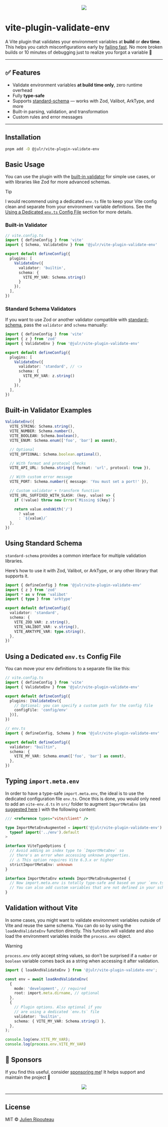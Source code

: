 <p align="center">
  <img src="https://user-images.githubusercontent.com/8337858/188329992-e74b3393-5bec-48b3-bba9-a8c45d279866.png">
</p>

# vite-plugin-validate-env

A Vite plugin that validates your environment variables at **build** or **dev time**. This helps you catch misconfigurations early by [failing fast](https://en.wikipedia.org/wiki/Fail-fast). No more broken builds or 10 minutes of debugging just to realize you forgot a variable 🥲

---

## ✅ Features

* Validate environment variables **at build time only**, zero runtime overhead
* Fully **type-safe**
* Supports [standard-schema](https://github.com/standard-schema/standard-schema) — works with Zod, Valibot, ArkType, and more
* Built-in parsing, validation, and transformation
* Custom rules and error messages

---

## Installation

```sh
pnpm add -D @julr/vite-plugin-validate-env
```

## Basic Usage

You can use the plugin with the [built-in validator](https://github.com/poppinss/validator-lite) for simple use cases, or with libraries like Zod for more advanced schemas.

> [!TIP]
> I would recommend using a dedicated `env.ts` file to keep your Vite config clean and separate from your environment variable definitions. See the [Using a Dedicated `env.ts` Config File](#using-a-dedicated-envts-config-file) section for more details.

### Built-in Validator

```ts
// vite.config.ts
import { defineConfig } from 'vite'
import { Schema, ValidateEnv } from '@julr/vite-plugin-validate-env'

export default defineConfig({
  plugins: [
    ValidateEnv({
      validator: 'builtin',
      schema: {
        VITE_MY_VAR: Schema.string()
      }
    }),
  ],
})
```

### Standard Schema Validators

If you want to use Zod or another validator compatible with [standard-schema](https://github.com/standard-schema/standard-schema), pass the `validator` and `schema` manually:

```ts
import { defineConfig } from 'vite'
import { z } from 'zod'
import { ValidateEnv } from '@julr/vite-plugin-validate-env'

export default defineConfig({
  plugins: [
    ValidateEnv({
      validator: 'standard', // 👈
      schema: {
        VITE_MY_VAR: z.string()
      }
    }),
  ],
})
```

## Built-in Validator Examples

```ts
ValidateEnv({
  VITE_STRING: Schema.string(),
  VITE_NUMBER: Schema.number(),
  VITE_BOOLEAN: Schema.boolean(),
  VITE_ENUM: Schema.enum(['foo', 'bar'] as const),

  // Optional
  VITE_OPTIONAL: Schema.boolean.optional(),

  // With format and protocol checks
  VITE_API_URL: Schema.string({ format: 'url', protocol: true }),

  // With custom error message
  VITE_PORT: Schema.number({ message: 'You must set a port!' }),

  // Custom validator + transform function
  VITE_URL_SUFFIXED_WITH_SLASH: (key, value) => {
    if (!value) throw new Error(`Missing ${key}`)

    return value.endsWith('/')
      ? value
      : `${value}/`
  },
})
```

## Using Standard Schema

`standard-schema` provides a common interface for multiple validation libraries.

Here’s how to use it with Zod, Valibot, or ArkType, or any other library that supports it.

```ts
import { defineConfig } from '@julr/vite-plugin-validate-env'
import { z } from 'zod'
import * as v from 'valibot'
import { type } from 'arktype'

export default defineConfig({
  validator: 'standard',
  schema: {
    VITE_ZOD_VAR: z.string(),
    VITE_VALIBOT_VAR: v.string(),
    VITE_ARKTYPE_VAR: type.string(),
  },
})
```

## Using a Dedicated `env.ts` Config File

You can move your env definitions to a separate file like this:

```ts
// vite.config.ts
import { defineConfig } from 'vite'
import { ValidateEnv } from '@julr/vite-plugin-validate-env'

export default defineConfig({
  plugins: [ValidateEnv({
    // Optional: you can specify a custom path for the config file
    configFile: 'config/env'
  })],
})
```

```ts
// env.ts
import { defineConfig, Schema } from '@julr/vite-plugin-validate-env'

export default defineConfig({
  validator: "builtin",
  schema: {
    VITE_MY_VAR: Schema.enum(['foo', 'bar'] as const),
  },
})
```

## Typing `import.meta.env`

In order to have a type-safe `import.meta.env`, the ideal is to use the dedicated configuration file `env.ts`.
Once this is done, you would only need to add an `vite-env.d.ts` in `src/` folder to augment `ImportMetaEnv` (as [suggested here](https://vitejs.dev/guide/env-and-mode.html#env-files) ) with the following content:

```ts
/// <reference types="vite/client" />

type ImportMetaEnvAugmented = import('@julr/vite-plugin-validate-env').ImportMetaEnvAugmented<
  typeof import('../env').default
>

interface ViteTypeOptions {
  // Avoid adding an index type to `ImportMetaDev` so
  // there's an error when accessing unknown properties.
  // ⚠️ This option requires Vite 6.3.x or higher
  strictImportMetaEnv: unknown
}

interface ImportMetaEnv extends ImportMetaEnvAugmented {
  // Now import.meta.env is totally type-safe and based on your `env.ts` schema definition
  // You can also add custom variables that are not defined in your schema
}
```

## Validation without Vite

In some cases, you might want to validate environment variables outside of Vite and reuse the same schema. You can do so by using the `loadAndValidateEnv` function directly. This function will validate and also load the environment variables inside the `process.env` object.

> [!WARNING]
> `process.env` only accept string values, so don't be surprised if a `number` or `boolean` variable comes back as a string when accessing it after validation.

```ts
import { loadAndValidateEnv } from '@julr/vite-plugin-validate-env';

const env = await loadAndValidateEnv(
  {
    mode: 'development', // required
    root: import.meta.dirname, // optional
  },
  { 
    // Plugin options. Also optional if you 
    // are using a dedicated `env.ts` file
    validator: 'builtin',
    schema: { VITE_MY_VAR: Schema.string() },
  },
);

console.log(env.VITE_MY_VAR);
console.log(process.env.VITE_MY_VAR)
```

## 💖 Sponsors

If you find this useful, consider [sponsoring me](https://github.com/sponsors/Julien-R44)! It helps support and maintain the project 🙏

<p align="center">
  <img src="https://github.com/julien-r44/static/blob/main/sponsorkit/sponsors.png?raw=true">
</p>

---

## License

MIT © [Julien Ripouteau](https://github.com/Julien-R44)
